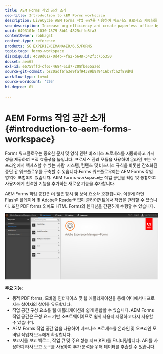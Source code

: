 ```yaml
---
title: AEM Forms 작업 공간 소개
seo-title: Introduction to AEM Forms workspace
description: LiveCycle AEM Forms 작업 공간을 사용하여 비즈니스 프로세스 자동화를 통해 조직 효율성을 높이고 종이 없는 사무실을 만들 수 있습니다.
seo-description: Increase org efficiency and create paperless office by business process automation using LiveCycle AEM Forms workspace.
uuid: 6493101e-1030-4579-8bb1-4825cffe8fa3
contentOwner: robhagat
content-type: reference
products: SG_EXPERIENCEMANAGER/6.5/FORMS
topic-tags: forms-workspace
discoiquuid: 4c89d017-0d4b-4fa2-b648-342f3c755350
docset: aem65
exl-id: e6759ffd-cf63-4684-a1d7-208fbe55aaed
source-git-commit: b220adf6fa3e9faf94389b9a9416b7fca2f89d9d
workflow-type: tm+mt
source-wordcount: '205'
ht-degree: 0%

---
```


# AEM Forms 작업 공간 소개{#introduction-to-aem-forms-workspace}

Forms 워크플로우는 중요한 문서 및 양식 관련 비즈니스 프로세스를 자동화하고 가시성을 제공하여 조직 효율성을 높입니다. 프로세스 관리 모듈을 사용하여 온라인 또는 오프라인에서 액세스할 수 있는 사람, 시스템, 컨텐츠 및 비즈니스 규칙을 비롯한 간소화된 종단 간 워크플로우를 구축할 수 있습니다.Forms 워크플로우에는 AEM Forms 작업 영역이 포함되어 있습니다. AEM Forms workspace는 작업 공간을 확장 및 통합하고 사용자에게 친숙한 기능을 추가하는 새로운 기능을 추가합니다.

AEM Forms 작업 공간은 더 많은 장치 및 양식 요소와 호환됩니다. 이렇게 하면 Flash® 플레이어 및 Adobe® Reader® 없이 클라이언트에서 작업을 관리할 수 있습니다. 또한 PDF forms 외에도 HTML Forms의 렌디션을 간편하게 수행할 수 있습니다.

![html-ws](assets/html-ws.png)

**주요 기능**:

* 동적 PDF forms, 모바일 인터페이스 및 웹 애플리케이션을 통해 어디에서나 프로세스 참여자의 참여를 유도합니다.
* 작업 공간 구성 요소를 웹 애플리케이션과 쉽게 통합할 수 있습니다. AEM Forms 작업 공간은 구성 요소 기반 소프트웨어이므로 쉽게 사용자 지정하고 다시 사용할 수 있습니다.
* AEM Forms 작업 공간 앱을 사용하여 비즈니스 프로세스를 온라인 및 오프라인 모바일 작업자 모두에게 확장합니다.
* 보고서를 보고 백로그, 작업 큐 및 주요 성능 지표(KPI)를 모니터링합니다. API를 사용하여 타사 보고 도구를 사용하여 추가 분석을 위해 데이터를 추출할 수 있습니다.
